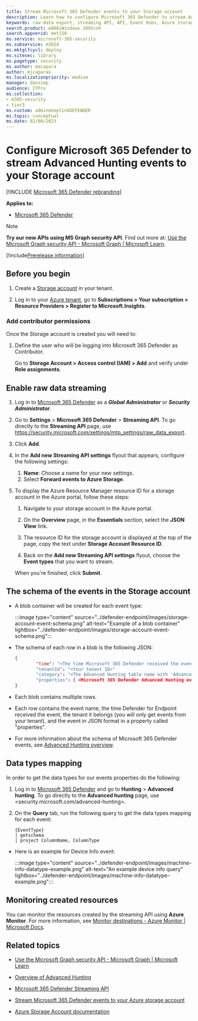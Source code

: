 ```yaml
---
title: Stream Microsoft 365 Defender events to your Storage account
description: Learn how to configure Microsoft 365 Defender to stream Advanced Hunting events to your Storage account.
keywords: raw data export, streaming API, API, Event Hubs, Azure storage, storage account, Advanced Hunting, raw data sharing
search.product: eADQiWindows 10XVcnh
search.appverid: met150
ms.service: microsoft-365-security
ms.subservice: m365d
ms.mktglfcycl: deploy
ms.sitesec: library
ms.pagetype: security
ms.author: macapara
author: mjcaparas
ms.localizationpriority: medium
manager: dansimp
audience: ITPro
ms.collection: 
- m365-security
- tier3
ms.custom: admindeeplinkDEFENDER
ms.topic: conceptual
ms.date: 02/08/2023
---
```


# Configure Microsoft 365 Defender to stream Advanced Hunting events to your Storage account

[!INCLUDE [Microsoft 365 Defender rebranding](../../includes/microsoft-defender.md)]

**Applies to:**
- [Microsoft 365 Defender](https://go.microsoft.com/fwlink/?linkid=2118804)

> [!NOTE]
> **Try our new APIs using MS Graph security API**. Find out more at: [Use the Microsoft Graph security API - Microsoft Graph | Microsoft Learn](/graph/api/resources/security-api-overview).

[!include[Prerelease information](../../includes/prerelease.md)]

## Before you begin

1. Create a [Storage account](/azure/storage/common/storage-account-overview) in your tenant.

2. Log in to your [Azure tenant](https://ms.portal.azure.com/), go to **Subscriptions > Your subscription > Resource Providers > Register to Microsoft.Insights**.

### Add contributor permissions

Once the Storage account is created you will need to:

1. Define the user who will be logging into Microsoft 365 Defender as Contributor.

    Go to **Storage Account > Access control (IAM) > Add** and verify under **Role assignments**.

## Enable raw data streaming

1. Log in to <a href="https://go.microsoft.com/fwlink/p/?linkid=2077139" target="_blank">Microsoft 365 Defender</a> as a ***Global Administrator*** or ***Security Administrator***.

2. Go to **Settings** \> **Microsoft 365 Defender** \> **Streaming API**. To go directly to the **Streaming API** page, use <https://security.microsoft.com/settings/mtp_settings/raw_data_export>.

3. Click **Add**.

4. In the **Add new Streaming API settings** flyout that appears, configure the following settings:
   1. **Name**: Choose a name for your new settings.
   2. Select **Forward events to Azure Storage**.
4. To display the Azure Resource Manager resource ID for a storage account in the Azure portal, follow these steps:

   1. Navigate to your storage account in the Azure portal.
   2. On the **Overview** page, in the **Essentials** section, select the **JSON View** link.
   3. The resource ID for the storage account is displayed at the top of the page, copy the text under **Storage Account Resource ID**.

   4. Back on the **Add new Streaming API settings** flyout, choose the **Event types** that you want to stream.

   When you're finished, click **Submit**.

## The schema of the events in the Storage account

- A blob container will be created for each event type:

  :::image type="content" source="../defender-endpoint/images/storage-account-event-schema.png" alt-text="Example of a blob container" lightbox="../defender-endpoint/images/storage-account-event-schema.png":::

- The schema of each row in a blob is the following JSON:

  ```JSON
  {
          "time": "<The time Microsoft 365 Defender received the event>"
          "tenantId": "<Your tenant ID>"
          "category": "<The Advanced Hunting table name with 'AdvancedHunting-' prefix>"
          "properties": { <Microsoft 365 Defender Advanced Hunting event as Json> }
  }
  ```

- Each blob contains multiple rows.

- Each row contains the event name, the time Defender for Endpoint received the event, the tenant it belongs (you will only get events from your tenant), and the event in JSON format in a property called "properties".

- For more information about the schema of Microsoft 365 Defender events, see [Advanced Hunting overview](../defender/advanced-hunting-overview.md).

## Data types mapping

In order to get the data types for our events properties do the following:

1. Log in to <a href="https://go.microsoft.com/fwlink/p/?linkid=2077139" target="_blank">Microsoft 365 Defender</a> and go to **Hunting** \> **Advanced hunting**. To go directly to the **Advanced hunting** page, use <security.microsoft.com/advanced-hunting>.

2. On the **Query** tab, run the following query to get the data types mapping for each event:

   ```text
   {EventType}
   | getschema
   | project ColumnName, ColumnType
   ```

- Here is an example for Device Info event:

  :::image type="content" source="../defender-endpoint/images/machine-info-datatype-example.png" alt-text="An example device info query" lightbox="../defender-endpoint/images/machine-info-datatype-example.png":::

## Monitoring created resources

You can monitor the resources created by the streaming API using **Azure Monitor**. 
For more information, see [Monitor destinations - Azure Monitor | Microsoft Docs](/azure/azure-monitor/logs/logs-data-export?tabs=portal#monitor-destinations).

## Related topics

- [Use the Microsoft Graph security API - Microsoft Graph | Microsoft Learn](/graph/api/resources/security-api-overview)

- [Overview of Advanced Hunting](../defender/advanced-hunting-overview.md)
- [Microsoft 365 Defender Streaming API](streaming-api.md)
- [Stream Microsoft 365 Defender events to your Azure storage account](streaming-api-storage.md)
- [Azure Storage Account documentation](/azure/storage/common/storage-account-overview)
